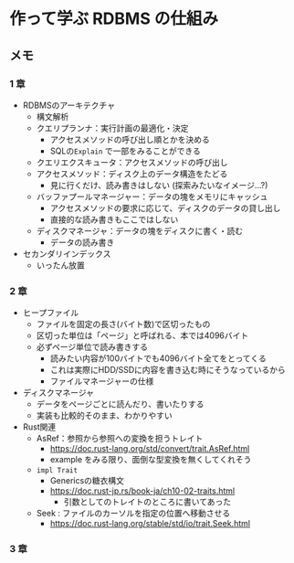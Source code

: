 # 作って学ぶ RDBMS の仕組み

## メモ

### 1 章

- RDBMSのアーキテクチャ
  - 構文解析
  - クエリプランナ：実行計画の最適化・決定
    - アクセスメソッドの呼び出し順とかを決める
    - SQLの`Explain` で一部をみることができる
  - クエリエクスキュータ：アクセスメソッドの呼び出し
  - アクセスメソッド：ディスク上のデータ構造をたどる
    - 見に行くだけ、読み書きはしない (探索みたいなイメージ...?)
  - バッファプールマネージャー：データの塊をメモリにキャッシュ
    - アクセスメソッドの要求に応じて、ディスクのデータの貸し出し
    - 直接的な読み書きもここではしない
  - ディスクマネージャ：データの塊をディスクに書く・読む
    - データの読み書き
- セカンダリインデックス
  - いったん放置


### 2 章

- ヒープファイル
  - ファイルを固定の長さ(バイト数)で区切ったもの
  - 区切った単位は「ページ」と呼ばれる、本では4096バイト
  - 必ずページ単位で読み書きする
    - 読みたい内容が100バイトでも4096バイト全てをとってくる
    - これは実際にHDD/SSDに内容を書き込む時にそうなっているから
    - ファイルマネージャーの仕様
- ディスクマネージャ
  - データをページごとに読んだり、書いたりする
  - 実装も比較的そのまま、わかりやすい
- Rust関連
  - AsRef：参照から参照への変換を担うトレイト
    - https://doc.rust-lang.org/std/convert/trait.AsRef.html
    - example をみる限り、面倒な型変換を無くしてくれそう
  - `impl Trait`
    - Genericsの糖衣構文
    - https://doc.rust-jp.rs/book-ja/ch10-02-traits.html
      - 引数としてのトレイトのところに書いてあった
  - Seek : ファイルのカーソルを指定の位置へ移動させる
    - https://doc.rust-lang.org/stable/std/io/trait.Seek.html

### 3 章

